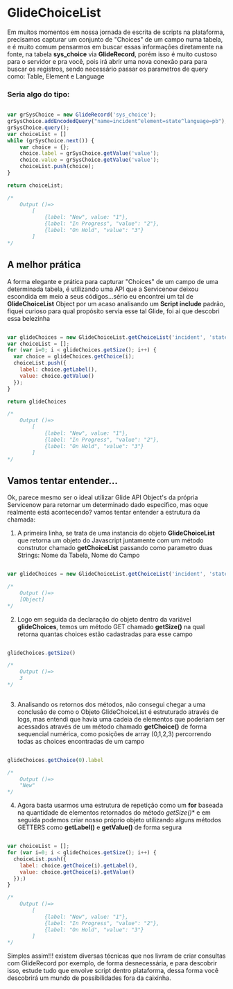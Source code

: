 # GlideChoiceList


Em muitos momentos em nossa jornada de escrita de scripts na plataforma, precisamos capturar um conjunto de "Choices" de um campo numa tabela, 
e é muito comum pensarmos em buscar essas informaçôes diretamente na fonte, na tabela **sys_choice** via **GlideRecord**, porém isso é muito custoso para 
o servidor e pra você, pois irá abrir uma nova conexão para para buscar os registros, sendo necessário passar os parametros de query como: 
Table, Element e Language


### Seria algo do tipo: 

```Javascript

var grSysChoice = new GlideRecord('sys_choice');
grSysChoice.addEncodedQuery("name=incident^element=state^language=pb");
grSysChoice.query();
var choiceList = []
while (grSysChoice.next()) {
    var choice = {};
    choice.label = grSysChoice.getValue('value');
    choice.value = grSysChoice.getValue('value');
    choiceList.push(choice);
}

return choiceList;

/*
    Output ()=>
        [
            {label: "New", value: "1"},
            {label: "In Progress", "value": "2"},
            {label: "On Hold", "value": "3"}
        ]
*/

```


## A melhor prática

A forma elegante e prática para capturar "Choices" de um campo de uma determinada tabela, é utilizando uma API que a Servicenow 
deixou escondida em meio a seus códigos...sério eu encontrei um tal de **GlideChoiceList** Object por um acaso analisando um **Script include** padrão, 
fiquei curioso para qual propósito servia esse tal Glide, foi ai que descobri essa belezinha


```Javascript

var glideChoices = new GlideChoiceList.getChoiceList('incident', 'state');
var choiceList = [];
for (var i=0; i < glideChoices.getSize(); i++) {
  var choice = glideChoices.getChoice(i);
  choiceList.push({
    label: choice.getLabel(),
    value: choice.getValue()
  });
}

return glideChoices

/*
    Output ()=>
        [
            {label: "New", value: "1"},
            {label: "In Progress", "value": "2"},
            {label: "On Hold", "value": "3"}
        ]
*/

```

## Vamos tentar entender...

Ok, parece mesmo ser o ideal utilizar Glide API Object's da própria Servicenow para retornar um determinado dado especifico, mas oque realmente está
acontecendo? vamos tentar entender a estrutura da chamada:


1. A primeira linha, se trata de uma instancia do objeto **GlideChoiceList** que retorna um objeto do Javascript juntamente com um método construtor
chamado **getChoiceList** passando como parametro duas Strings: Nome da Tabela, Nome do Campo


```Javascript

var glideChoices = new GlideChoiceList.getChoiceList('incident', 'state');

/*
    Output ()=>
    [Object]
*/

```


2. Logo em seguida da declaração do objeto dentro da variável **glideChoices**, temos um método GET chamado **getSize()** na qual retorna quantas choices
estão cadastradas para esse campo 


```Javascript

glideChoices.getSize()

/*
    Output ()=>
    3
*/
   
```
3. Analisando os retornos dos métodos, não consegui chegar a uma conclusão de como o Objeto GlideChoiceList é estruturado através de logs, mas entendi 
que havia uma cadeia de elementos que poderiam ser acessados através de um método chamado **getChoice()** de forma sequencial numérica, como posições de
array (0,1,2,3) percorrendo todas as choices encontradas de um campo


```Javascript

glideChoices.getChoice(0).label   

/*
    Output ()=>
    "New"
*/

```

4. Agora basta usarmos uma estrutura de repetição como um **for** baseada na quantidade de elementos retornados do método **getSize*()** e em seguida podemos criar nosso próprio objeto utilizando alguns métodos GETTERS como **getLabel()** e **getValue()** de forma segura

```Javascript

var choiceList = [];
for (var i=0; i < glideChoices.getSize(); i++) {
  choiceList.push({
    label: choice.getChoice(i).getLabel(),
    value: choice.getChoice(i).getValue()
  });)
}

/*
    Output ()=>
        [
            {label: "New", value: "1"},
            {label: "In Progress", "value": "2"},
            {label: "On Hold", "value": "3"}
        ]
*/


```


Simples assim!!! existem diversas técnicas que nos livram de criar consultas com GlideRecord por exemplo, de forma desnecessária, e para descobrir isso, estude tudo que envolve script dentro plataforma, dessa forma você descobrirá um mundo de possibilidades fora da caixinha. 
